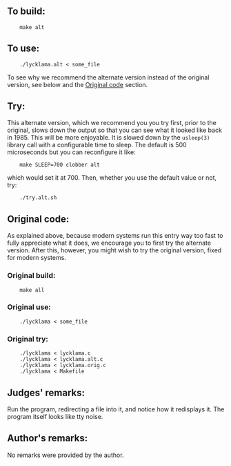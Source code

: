 ## To build:

``` <!---sh-->
    make alt
```


## To use:

``` <!---sh-->
    ./lycklama.alt < some_file
```

To see why we recommend the alternate version instead of the original version,
see below and the [Original code](#original-code) section.


## Try:

This alternate version, which we recommend you you try first, prior to the
original, slows down the output so that you can see what it looked like back in 1985.
This will be more enjoyable. It is slowed down by the `usleep(3)` library
call with a configurable time to sleep. The default is 500 microseconds but you can
reconfigure it like:


``` <!---sh-->
    make SLEEP=700 clobber alt
```

which would set it at 700. Then, whether you use the default value or not, try:

``` <!---sh-->
    ./try.alt.sh
```


## Original code:

As explained above, because modern systems run this entry way too fast to fully
appreciate what it does, we encourage you to first try the alternate version.
After this, however, you might wish to try the original version, fixed for
modern systems.


### Original build:

``` <!---sh-->
    make all
```


### Original use:

``` <!---sh-->
    ./lycklama < some_file
```


### Original try:

``` <!---sh-->
    ./lycklama < lycklama.c
    ./lycklama < lycklama.alt.c
    ./lycklama < lycklama.orig.c
    ./lycklama < Makefile
```


## Judges' remarks:

Run the program, redirecting a file into it, and notice how it redisplays it.
The program itself looks like tty noise.


## Author's remarks:

No remarks were provided by the author.


<!--

    Copyright © 1984-2024 by Landon Curt Noll. All Rights Reserved.

    You are free to share and adapt this file under the terms of this license:

	Creative Commons Attribution-ShareAlike 4.0 International (CC BY-SA 4.0)

    For more information, see:

	https://creativecommons.org/licenses/by-sa/4.0/

-->
